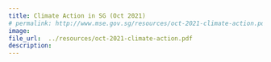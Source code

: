 ```yaml
---  
title: Climate Action in SG (Oct 2021)  
# permalink: http://www.mse.gov.sg/resources/oct-2021-climate-action.pdf
image:  
file_url:  ../resources/oct-2021-climate-action.pdf
description:  
---  
```

